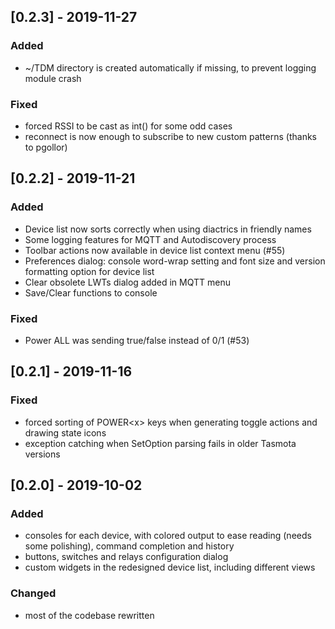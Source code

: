 ## [0.2.3] - 2019-11-27
### Added
- ~/TDM directory is created automatically if missing, to prevent logging module crash

### Fixed
- forced RSSI to be cast as int() for some odd cases
- reconnect is now enough to subscribe to new custom patterns (thanks to pgollor)

## [0.2.2] - 2019-11-21
### Added
- Device list now sorts correctly when using diactrics in friendly names
- Some logging features for MQTT and Autodiscovery process
- Toolbar actions now available in device list context menu (#55)
- Preferences dialog: console word-wrap setting and font size and version formatting option for device list
- Clear obsolete LWTs dialog added in MQTT menu
- Save/Clear functions to console

### Fixed
- Power ALL was sending true/false instead of 0/1 (#53)

## [0.2.1] - 2019-11-16
### Fixed
- forced sorting of POWER\<x\> keys when generating toggle actions and drawing state icons
- exception catching when SetOption parsing fails in older Tasmota versions 

## [0.2.0] - 2019-10-02
### Added
- consoles for each device, with colored output to ease reading (needs some polishing), command completion and history
- buttons, switches and relays configuration dialog
- custom widgets in the redesigned device list, including different views

### Changed
- most of the codebase rewritten